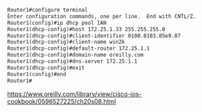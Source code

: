 ```markdown
Router1#configure terminal 
Enter configuration commands, one per line.  End with CNTL/Z.
Router1(config)#ip dhcp pool IAN
Router1(dhcp-config)#host 172.25.1.33 255.255.255.0
Router1(dhcp-config)#client-identifier 0100.0103.85e9.87
Router1(dhcp-config)#client-name win2k
Router1(dhcp-config)#default-router 172.25.1.1 
Router1(dhcp-config)#domain-name oreilly.com
Router1(dhcp-config)#dns-server 172.25.1.1 
Router1(dhcp-config)#exit
Router1(config)#end
Router1#
```
https://www.oreilly.com/library/view/cisco-ios-cookbook/0596527225/ch20s08.html
